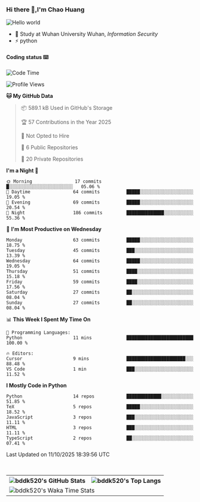 ### Hi there 👋,I'm Chao Huang


<img src="https://raw.githubusercontent.com/sagar-viradiya/sagar-viradiya/master/resources/banner.png" alt="Hello world">


<br/>


- 🍻  Study at Wuhan University Wuhan, _Information Security_
- ⚡  python



#### Coding status  ⌨️

<!--START_SECTION:waka-->
![Code Time](http://img.shields.io/badge/Code%20Time-925%20hrs%2041%20mins-blue)

![Profile Views](http://img.shields.io/badge/Profile%20Views-1-blue)

**🐱 My GitHub Data** 

> 📦 589.1 kB Used in GitHub's Storage 
 > 
> 🏆 57 Contributions in the Year 2025
 > 
> 🚫 Not Opted to Hire
 > 
> 📜 6 Public Repositories 
 > 
> 🔑 20 Private Repositories 
 > 
**I'm a Night 🦉** 

```text
🌞 Morning                17 commits          █░░░░░░░░░░░░░░░░░░░░░░░░   05.06 % 
🌆 Daytime                64 commits          █████░░░░░░░░░░░░░░░░░░░░   19.05 % 
🌃 Evening                69 commits          █████░░░░░░░░░░░░░░░░░░░░   20.54 % 
🌙 Night                  186 commits         ██████████████░░░░░░░░░░░   55.36 % 
```
📅 **I'm Most Productive on Wednesday** 

```text
Monday                   63 commits          █████░░░░░░░░░░░░░░░░░░░░   18.75 % 
Tuesday                  45 commits          ███░░░░░░░░░░░░░░░░░░░░░░   13.39 % 
Wednesday                64 commits          █████░░░░░░░░░░░░░░░░░░░░   19.05 % 
Thursday                 51 commits          ████░░░░░░░░░░░░░░░░░░░░░   15.18 % 
Friday                   59 commits          ████░░░░░░░░░░░░░░░░░░░░░   17.56 % 
Saturday                 27 commits          ██░░░░░░░░░░░░░░░░░░░░░░░   08.04 % 
Sunday                   27 commits          ██░░░░░░░░░░░░░░░░░░░░░░░   08.04 % 
```


📊 **This Week I Spent My Time On** 

```text
💬 Programming Languages: 
Python                   11 mins             █████████████████████████   100.00 % 

🔥 Editors: 
Cursor                   9 mins              ██████████████████████░░░   88.48 % 
VS Code                  1 min               ███░░░░░░░░░░░░░░░░░░░░░░   11.52 % 
```

**I Mostly Code in Python** 

```text
Python                   14 repos            █████████████░░░░░░░░░░░░   51.85 % 
TeX                      5 repos             █████░░░░░░░░░░░░░░░░░░░░   18.52 % 
JavaScript               3 repos             ███░░░░░░░░░░░░░░░░░░░░░░   11.11 % 
HTML                     3 repos             ███░░░░░░░░░░░░░░░░░░░░░░   11.11 % 
TypeScript               2 repos             ██░░░░░░░░░░░░░░░░░░░░░░░   07.41 % 
```




 Last Updated on 11/10/2025 18:39:56 UTC
<!--END_SECTION:waka-->

<br/>

<table>
  <tr>
    <th>
      <img alt="bddk520's GitHub Stats" src="https://github-readme-stats-git-masterrstaa-rickstaa.vercel.app/api?username=bddk520&show_icons=true&theme=transparent&hide_border=true" align="center" />
    </th>
    <th>
      <img alt="bddk520's Top Langs" src="https://github-readme-stats-git-masterrstaa-rickstaa.vercel.app/api/top-langs/?username=bddk520&layout=compact&theme=transparent&hide_border=true&langs_count=10&hide=CMake" align="center" /> 
    </th>
  </tr>
  <tr>
    <td colspan=2>
      <img alt="bddk520's Waka Time Stats" src="https://github-readme-stats.vercel.app/api/wakatime?username=bddk&hide_border=true&layout=compact&theme=transparent&custom_title=WorkTimeThisWeek&range=last_7_days" align="center"/>
    </td>
  </tr>
</table>
